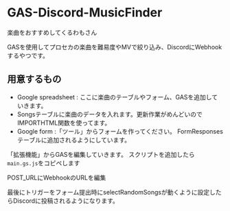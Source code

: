 # GAS-Discord-MusicFinder
楽曲をおすすめしてくるわもさん

GASを使用してプロセカの楽曲を難易度やMVで絞り込み、DiscordにWebhookするやつです。

## 用意するもの
- Google spreadsheet : ここに楽曲のテーブルやフォーム、GASを追加していきます。
 - Songsテーブルに楽曲のデータを入れます。更新作業がめんどいのでIMPORTHTML関数を使ってます。
 - Google form :「ツール」からフォームを作ってください。 FormResponsesテーブルに追加されるようにしています。

「拡張機能」からGASを編集していきます。
スクリプトを追加したら`main.gs.js`をコピペします

POST_URLにWebhookのURLを編集

最後にトリガーをフォーム提出時にselectRandomSongsが動くように設定したらDiscordに投稿されるようになります。
